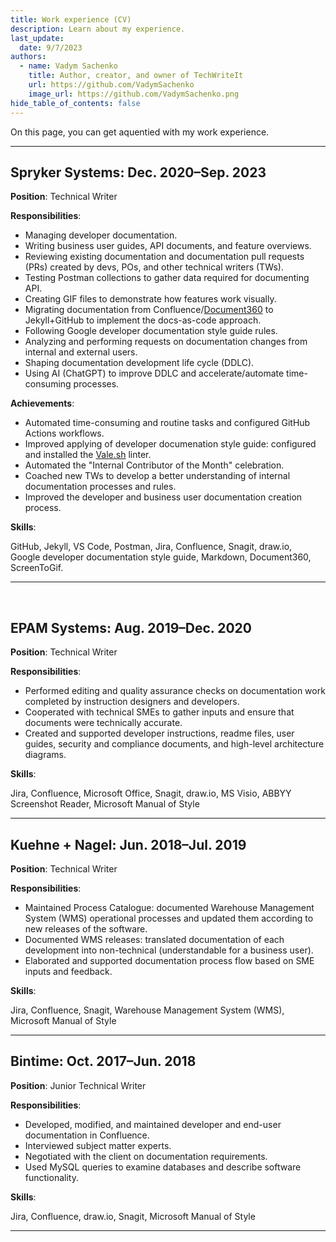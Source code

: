 ```yaml
---
title: Work experience (CV)
description: Learn about my experience.
last_update: 
  date: 9/7/2023
authors:
  - name: Vadym Sachenko
    title: Author, creator, and owner of TechWriteIt
    url: https://github.com/VadymSachenko
    image_url: https://github.com/VadymSachenko.png
hide_table_of_contents: false
---
```


On this page, you can get aquentied with my work experience.

---

## Spryker Systems: Dec. 2020–Sep. 2023

**Position**: Technical Writer

**Responsibilities**:

- Managing developer documentation.
- Writing business user guides, API documents, and feature overviews.
- Reviewing existing documentation and documentation pull requests (PRs) created by devs, POs, and other technical writers (TWs).
- Testing Postman collections to gather data required for documenting API.
- Creating GIF files to demonstrate how features work visually.
- Migrating documentation from Confluence/[Document360](https://document360.com/) to Jekyll+GitHub to implement the docs-as-code approach.
- Following Google developer documentation style guide rules.
- Analyzing and performing requests on documentation changes from internal and external users.
- Shaping documentation development life cycle (DDLC).
- Using AI (ChatGPT) to improve DDLC and accelerate/automate time-consuming processes.

**Achievements**:

- Automated time-consuming and routine tasks and configured GitHub Actions workflows.
- Improved applying of developer documenation style guide: configured and installed the [Vale.sh](https://vale.sh/docs/vale-cli/overview/) linter.
- Automated the "Internal Contributor of the Month" celebration.
- Coached new TWs to develop a better understanding of internal documentation processes and rules.
- Improved the developer and business user documentation creation process.

**Skills**:

GitHub, Jekyll, VS Code, Postman, Jira, Confluence, Snagit, draw.io, Google&nbsp;developer&nbsp;documentation&nbsp;style&nbsp;guide, Markdown, Document360, ScreenToGif.

---
 
## EPAM Systems: Aug. 2019–Dec. 2020

**Position**: Technical Writer

**Responsibilities**:

- Performed editing and quality assurance checks on documentation work completed by instruction designers and developers.
- Cooperated with technical SMEs to gather inputs and ensure that documents were technically accurate.
- Created and supported developer instructions, readme files, user guides, security and compliance documents, and high-level architecture diagrams.

**Skills**:

Jira, Confluence, Microsoft Office, Snagit, draw.io, MS Visio, ABBYY Screenshot Reader, Microsoft Manual of Style

---

## Kuehne + Nagel: Jun. 2018–Jul. 2019

**Position**: Technical Writer

**Responsibilities**:

- Maintained Process Catalogue: documented Warehouse Management System (WMS) operational processes and updated them according to new releases of the software.
- Documented WMS releases: translated documentation of each development into non-technical (understandable for a business user).
- Elaborated and supported documentation process flow based on SME inputs and feedback.

**Skills**:

Jira, Confluence, Snagit, Warehouse Management System (WMS), Microsoft Manual of Style

---

## Bintime: Oct. 2017–Jun. 2018

**Position**: Junior Technical Writer

**Responsibilities**:

- Developed, modified, and maintained developer and end-user documentation in Confluence.
- Interviewed subject matter experts.
- Negotiated with the client on documentation requirements.
- Used MySQL queries to examine databases and describe software functionality.

**Skills**:

Jira, Confluence, draw.io, Snagit, Microsoft Manual of Style

---